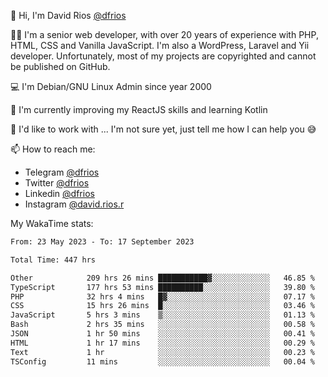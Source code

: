 👋 Hi, I'm David Rios [@dfrios](https://github.com/dfrios)

👨‍💻 I'm a senior web developer, with over 20 years of experience with PHP, HTML, CSS and Vanilla JavaScript. I'm also a WordPress, Laravel and Yii developer. Unfortunately, most of my projects are copyrighted and cannot be published on GitHub.

💻 I'm Debian/GNU Linux Admin since year 2000

🌱 I'm currently improving my ReactJS skills and learning Kotlin

💞️ I'd like to work with ... I'm not sure yet, just tell me how I can help you 😅


📫 How to reach me:
* Telegram [@dfrios](https://t.me/dfrios)
* Twitter [@dfrios](https://twitter.com/dfrios)
* Linkedin [@dfrios](https://linkedin.com/in/dfrios)
* Instagram [@david.rios.r](https://instagram.com/david.rios.r)



My WakaTime stats:
<!--START_SECTION:waka-->

```txt
From: 23 May 2023 - To: 17 September 2023

Total Time: 447 hrs

Other            209 hrs 26 mins ███████████▓░░░░░░░░░░░░░   46.85 %
TypeScript       177 hrs 53 mins ██████████░░░░░░░░░░░░░░░   39.80 %
PHP              32 hrs 4 mins   █▓░░░░░░░░░░░░░░░░░░░░░░░   07.17 %
CSS              15 hrs 26 mins  █░░░░░░░░░░░░░░░░░░░░░░░░   03.46 %
JavaScript       5 hrs 3 mins    ▒░░░░░░░░░░░░░░░░░░░░░░░░   01.13 %
Bash             2 hrs 35 mins   ░░░░░░░░░░░░░░░░░░░░░░░░░   00.58 %
JSON             1 hr 50 mins    ░░░░░░░░░░░░░░░░░░░░░░░░░   00.41 %
HTML             1 hr 17 mins    ░░░░░░░░░░░░░░░░░░░░░░░░░   00.29 %
Text             1 hr            ░░░░░░░░░░░░░░░░░░░░░░░░░   00.23 %
TSConfig         11 mins         ░░░░░░░░░░░░░░░░░░░░░░░░░   00.04 %
```

<!--END_SECTION:waka-->
